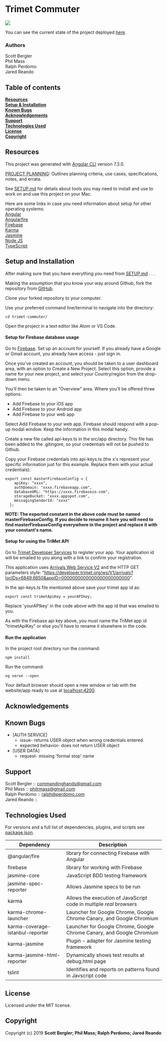 # Trimet Commuter

![](screenshots/HomeScreen.png)

You can see the current state of the project deployed [here](https://trimet-commuter.firebaseapp.com).

### Authors
Scott Bergler  
Phil Mass  
Ralph Perdomo  
Jared Reando  

## Table of contents
**[Resources](#resources)**<br>
**[Setup & Installation](#setup-and-installation)**<br>
**[Known Bugs](#known-bugs)**<br>
**[Acknowledgements](#acknowledgements)**<br>
**[Support](#support)**<br>
**[Technologies Used](#technologies-used)**<br>
**[License](#license)**<br>
**[Copyright](#copyright)**<br>

## Resources

This project was generated with [Angular CLI](https://github.com/angular/angular-cli) version 7.3.0.

[PROJECT PLANNING](./PLANNING.md): Outlines planning criteria, use cases, specifications, notes, and errata.

See [SETUP.md](./SETUP.md) for details about tools you may need to install and use to work on and use this project on your Mac.  

Here are some links in case you need information about setup for other operating systems:  
[Angular](https://angular.io/)  
[Angularfire](https://github.com/angular/angularfire2)  
[Firebase](https://firebase.google.com/)  
[Karma](https://karma-runner.github.io/latest/index.html)  
[Jasmine](https://jasmine.github.io/)  
[Node JS](https://nodejs.org/en/)  
[TypeScript](https://www.typescriptlang.org/)

## Setup and Installation
After making sure that you have everything you need from [SETUP.md](./SETUP.md) . . .

Making the assumption that you know your way around Github, fork the repository from [GitHub](https://github.com/philrmass/trimet-commuter).  

Clone your forked repository to your computer.  

Use your preferred command line/terminal to navigate into the directory:
```
cd trimet-commuter/
```

Open the project in a text editor like Atom or VS Code.

#### Setup for Firebase database usage
Go to [Firebase](https://firebase.google.com/).
Set up an account for yourself. If you already have a Google or Gmail account, you already have access - just sign in.  

Once you've created an account, you should be taken to a user dashboard area, with an option to Create a New Project. Select this option, provide a name for your new project, and select your Country/region from the drop-down menu.  

You'll then be taken to an "Overview" area. Where you'll be offered three options:  

- Add Firebase to your iOS app
- Add Firebase to your Android app
- Add Firebase to your web app

Select Add Firebase to your web app. Firebase should respond with a pop-up modal window. Keep the information in this modal handy.  

Create a new file called api-keys.ts in the src/app directory. This file has been added to the .gitingore, so your credentials will not be pushed to Github.  

Copy your Firebase credentials into api-keys.ts (the x's represent your specific information just for this example. Replace them with your actual credentials):
```
export const masterFirebaseConfig = {
    apiKey: "xxxx",
    authDomain: "xxxx.firebaseapp.com",
    databaseURL: "https://xxxx.firebaseio.com",
    storageBucket: "xxxx.appspot.com",
    messagingSenderId: "xxxx"
  };
```

**NOTE: The exported constant in the above code must be named masterFirebaseConfig. If you decide to rename it here you will need to find masterFirebaseConfig everywhere in the project and replace it with your constant's name.**

#### Setup for using the TriMet API
Go to [Trimet Developer Services](https://developer.trimet.org/appid/registration/) to register your app. Your application id will be emailed to you along with a link to confirm your registration.  

This application uses [Arrivals Web Service V2](https://developer.trimet.org/ws_docs/arrivals2_ws.shtml) and the HTTP GET parameters style:
"https://developer.trimet.org/ws/V1/arrivals?locIDs=6849,6850&appID=0000000000000000000000000".  

 In the api-keys.ts file mentioned above save your trimet app id as:

 ```
 export const trimetApiKey = yourAPIkey;
 ```
Replace 'yourAPIkey' in the code above with the app id that was emailed to you.

As with the Firebase api key above, you must name the TriMet app id "trimetApiKey" or else you'll have to rename it elsewhere in the code.

#### Run the application
In the project root directory run the command:
```
npm install
```

Run the command:
```
ng serve --open
```
Your default browser should open a new window or tab with the website/app ready to use at [localhost:4200](localhost:4200).  

## Acknowledgements

## Known Bugs
* [AUTH SERVICE]
  * issue- returns USER object when wrong credentials entered.
  * expected behavior- does not return USER object
* [USER DATA]
  * request- missing 'formal stop' name

## Support
Scott Bergler :: commandinghands@gmail.com  
Phil Mass :: philrmass@gmail.com  
Ralph Perdomo :: ralph@perdomo.com  
Jared Reando :: 

## Technologies Used
For versions and a full list of dependencies, plugins, and scripts see [package.json](./package.json).  

| Dependency | Description |
| --- | --- |
| @angular/fire | library for connecting Firebase with Angular |
| firebase | library for working with Firebase |
| jasmine-core | JavaScript BDD testing framework |
| jasmine-spec-reporter | Allows Jasmine specs to be run |
| karma | Allows the execution of JavaScript code in multiple *real* browsers |
| karma-chrome-launcher | Launcher for Google Chrome, Google Chrome Canary, and Google Chromium |
| karma-coverage-istanbul-reporter | Launcher for Google Chrome, Google Chrome Canary, and Google Chromium |
| karma-jasmine | Plugin - adapter for Jasmine testing framework |
| karma-jasmine-html-reporter | Dynamically shows test results at debug.html page |
| tslint | Identifies and reports on patterns found in Javscript code |

## License
Licensed under the MIT license.

## Copyright
Copyright (c) 2019 **Scott Bergler; Phil Mass; Ralph Perdomo; Jared Reando**
